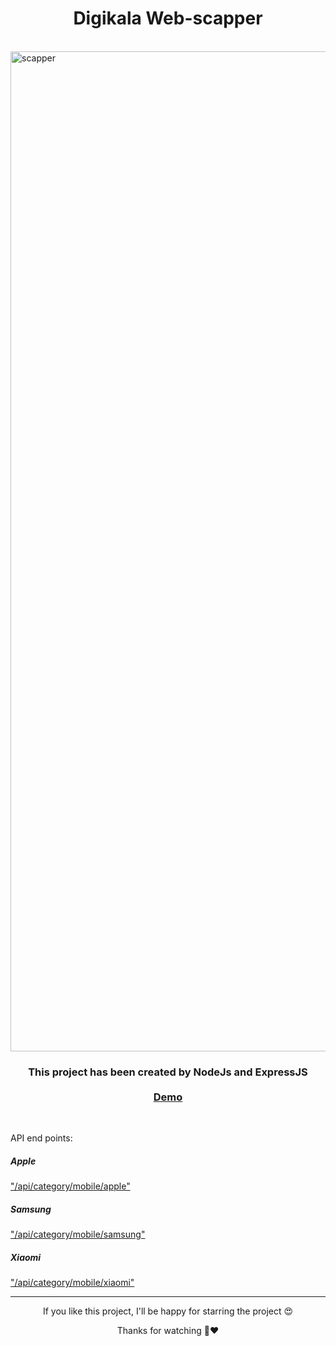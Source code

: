 <h1 align="center"> Digikala Web-scapper </h1> <br>
<a href="https://rich-rose-wildebeest-slip.cyclic.app/api/category/mobile/apple">
<img width="1600" alt="scapper" src="https://github.com/ArefShojaei/digikala-scapper/assets/134844185/86cebae6-6844-4b4e-a041-36219088d6a4">
</a>

<h3 align="center">
  This project has been created by NodeJs and ExpressJS <br><br> <a href='https://rich-rose-wildebeest-slip.cyclic.app/api/category/mobile/apple'>Demo</a>
</h3>
<br>

<p>API end points:
  <br>
  <h5>Apple</h5>
  <a href="https://rich-rose-wildebeest-slip.cyclic.app/api/category/mobile/apple">"/api/category/mobile/apple"</a>
  <br>
  <h5>Samsung</h5>
  <a href="https://rich-rose-wildebeest-slip.cyclic.app/api/category/mobile/samsung">"/api/category/mobile/samsung"</a>
  <br>
  <h5>Xiaomi</h5>
  <a href="https://rich-rose-wildebeest-slip.cyclic.app/api/category/mobile/xiaomi">"/api/category/mobile/xiaomi"</a>
  
</p>

<hr>
<p align='center'>If you like this project, I'll be happy for starring the project 😍</p>
<p align='center'>Thanks for watching 🙏❤️</p>

